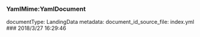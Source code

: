 ### YamlMime:YamlDocument
documentType: LandingData
metadata:
    document_id_source_file: index.yml
    ### 2018/3/27 16:29:46
